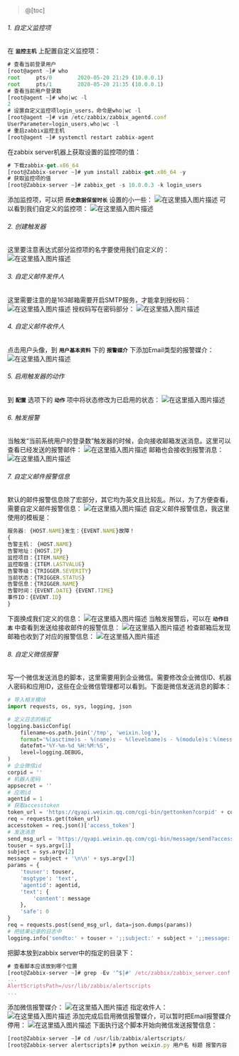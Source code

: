 ﻿>@[toc]
###### 1. 自定义监控项
在 **`监控主机`** 上配置自定义监控项：
```js
# 查看当前登录用户
[root@agent ~]# who
root     pts/0        2020-05-20 21:29 (10.0.0.1)
root     pts/1        2020-05-20 21:35 (10.0.0.1)
# 查看当前用户登录数
[root@agent ~]# who|wc -l
2
# 设置自定义监控项login_users，命令是who|wc -l
[root@agent ~]# vim /etc/zabbix/zabbix_agentd.conf 
UserParameter=login_users,who|wc -l
# 重启zabbix监控主机
[root@agent ~]# systemctl restart zabbix-agent
```
在zabbix server机器上获取设置的监控项的值：
```js
# 下载zabbix-get.x86_64
[root@Zabbix-server ~]# yum install zabbix-get.x86_64 -y
# 获取监控项的值
[root@Zabbix-server ~]# zabbix_get -s 10.0.0.3 -k login_users
```
添加监控项，可以把 **`历史数据保留时长`** 设置的小一些：
![在这里插入图片描述](https://img-blog.csdnimg.cn/20200521112123313.png?x-oss-process=image/watermark,type_ZmFuZ3poZW5naGVpdGk,shadow_10,text_aHR0cHM6Ly9ibG9nLmNzZG4ubmV0L1RoYW5sb24=,size_16,color_FFFFFF,t_70)
可以看到我们自定义的监控项：
![在这里插入图片描述](https://img-blog.csdnimg.cn/20200521112123384.png?x-oss-process=image/watermark,type_ZmFuZ3poZW5naGVpdGk,shadow_10,text_aHR0cHM6Ly9ibG9nLmNzZG4ubmV0L1RoYW5sb24=,size_16,color_FFFFFF,t_70)
###### 2. 创建触发器
这里要注意表达式部分监控项的名字要使用我们自定义的：
![在这里插入图片描述](https://img-blog.csdnimg.cn/20200521112516368.png?x-oss-process=image/watermark,type_ZmFuZ3poZW5naGVpdGk,shadow_10,text_aHR0cHM6Ly9ibG9nLmNzZG4ubmV0L1RoYW5sb24=,size_16,color_FFFFFF,t_70)
###### 3. 自定义邮件发件人
这里需要注意的是163邮箱需要开启SMTP服务，才能拿到授权码：
![在这里插入图片描述](https://img-blog.csdnimg.cn/20200521120428211.png)
授权码写在密码部分：
![在这里插入图片描述](https://img-blog.csdnimg.cn/20200521115300242.png?x-oss-process=image/watermark,type_ZmFuZ3poZW5naGVpdGk,shadow_10,text_aHR0cHM6Ly9ibG9nLmNzZG4ubmV0L1RoYW5sb24=,size_16,color_FFFFFF,t_70)
###### 4. 自定义邮件收件人
点击用户头像，到 **`用户基本资料`** 下的 **`报警媒介`** 下添加Email类型的报警媒介：
![在这里插入图片描述](https://img-blog.csdnimg.cn/20200521114137159.png?x-oss-process=image/watermark,type_ZmFuZ3poZW5naGVpdGk,shadow_10,text_aHR0cHM6Ly9ibG9nLmNzZG4ubmV0L1RoYW5sb24=,size_16,color_FFFFFF,t_70)
###### 5. 启用触发器的动作
到 **`配置`** 选项下的 **`动作`** 项中将状态修改为已启用的状态：
![在这里插入图片描述](https://img-blog.csdnimg.cn/20200521114522775.png?x-oss-process=image/watermark,type_ZmFuZ3poZW5naGVpdGk,shadow_10,text_aHR0cHM6Ly9ibG9nLmNzZG4ubmV0L1RoYW5sb24=,size_16,color_FFFFFF,t_70)
###### 6. 触发报警
当触发“当前系统用户的登录数”触发器的时候，会向接收邮箱发送消息。这里可以查看已经发送的报警邮件：
![在这里插入图片描述](https://img-blog.csdnimg.cn/20200521120038386.png?x-oss-process=image/watermark,type_ZmFuZ3poZW5naGVpdGk,shadow_10,text_aHR0cHM6Ly9ibG9nLmNzZG4ubmV0L1RoYW5sb24=,size_16,color_FFFFFF,t_70)
邮箱也会接收到报警消息：
![在这里插入图片描述](https://img-blog.csdnimg.cn/20200521120124541.png?x-oss-process=image/watermark,type_ZmFuZ3poZW5naGVpdGk,shadow_10,text_aHR0cHM6Ly9ibG9nLmNzZG4ubmV0L1RoYW5sb24=,size_16,color_FFFFFF,t_70)
###### 7. 自定义邮件报警信息
默认的邮件报警信息除了宏部分，其它均为英文且比较乱。所以，为了方便查看，需要自定义邮件报警信息：
![在这里插入图片描述](https://img-blog.csdnimg.cn/20200521120847989.png?x-oss-process=image/watermark,type_ZmFuZ3poZW5naGVpdGk,shadow_10,text_aHR0cHM6Ly9ibG9nLmNzZG4ubmV0L1RoYW5sb24=,size_16,color_FFFFFF,t_70)
自定义邮件报警信息，我这里使用的模板是：
```js
服务器: {HOST.NAME}发生：{EVENT.NAME}故障！
{
告警主机： {HOST.NAME}
告警地址：{HOST.IP}
监控项目：{ITEM.NAME}
监控取值：{ITEM.LASTVALUE}
告警等级：{TRIGGER.SEVERITY}
当前状态：{TRIGGER.STATUS}
告警信息：{TRIGGER.NAME}
告警时间：{EVENT.DATE} {EVENT.TIME}
事件ID：{EVENT.ID}
}
```
下面换成我们定义的信息：
![在这里插入图片描述](https://img-blog.csdnimg.cn/20200521121917798.png?x-oss-process=image/watermark,type_ZmFuZ3poZW5naGVpdGk,shadow_10,text_aHR0cHM6Ly9ibG9nLmNzZG4ubmV0L1RoYW5sb24=,size_16,color_FFFFFF,t_70)
当触发报警后，可以在 **`动作日志`** 中查看到发送给接收邮件的报警信息：
![在这里插入图片描述](https://img-blog.csdnimg.cn/20200521122352496.png?x-oss-process=image/watermark,type_ZmFuZ3poZW5naGVpdGk,shadow_10,text_aHR0cHM6Ly9ibG9nLmNzZG4ubmV0L1RoYW5sb24=,size_16,color_FFFFFF,t_70)
检查邮箱后发现邮箱也收到了对应的报警信息：
![在这里插入图片描述](https://img-blog.csdnimg.cn/20200521122430240.png?x-oss-process=image/watermark,type_ZmFuZ3poZW5naGVpdGk,shadow_10,text_aHR0cHM6Ly9ibG9nLmNzZG4ubmV0L1RoYW5sb24=,size_16,color_FFFFFF,t_70)
###### 8. 自定义微信报警
写一个微信发送消息的脚本，这里需要用到企业微信。需要修改企业微信ID、机器人密码和应用ID，这些在企业微信管理都可以看到。下面是微信发送消息的脚本：
```py
# 导入相关模块
import requests, os, sys, logging, json

# 定义日志的格式
logging.basicConfig(
    filename=os.path.join('/tmp', 'weixin.log'),
    format='%(asctime)s - %(name)s - %(levelname)s - %(module)s：%(message)s',
    datefmt='%Y-%m-%d %H:%M:%S',
    level=logging.DEBUG,
)
# 企业微信id
corpid = ''
# 机器人密码
appsecret = ''
# 应用id
agentid = 1
# 获取accesstoken
token_url = 'https://qyapi.weixin.qq.com/cgi-bin/gettonken?corpid' + corpid + '&corpsecret=' + appsecret
req = requests.get(token_url)
accesstoken = req.json()['access_token']
# 发送消息
send_msg_url = 'https://qyapi.weixin.qq.com/cgi-bin/message/send?access_token=' + accesstoken
touser = sys.argv[1]
subject = sys.argv[2]
message = subject + '\n\n' + sys.argv[3]
params = {
    'touser': touser,
    'msgtype': 'text',
    'agentid': agentid,
    'text': {
        'content': message
    },
    'safe': 0
}
req = requests.post(send_msg_url, data=json.dumps(params))
# 把结果记录的日志中
logging.info('sendto:' + touser + ';;subject:' + subject + ';;message:' + message)
```
把脚本放到zabbix server中的指定的目录下：
```js
# 查看脚本应该放到哪个位置
[root@Zabbix-server ~]# grep -Ev '^$|#' /etc/zabbix/zabbix_server.conf 
...
AlertScriptsPath=/usr/lib/zabbix/alertscripts
...
```
添加微信报警媒介：
![在这里插入图片描述](https://img-blog.csdnimg.cn/20200521211303929.png?x-oss-process=image/watermark,type_ZmFuZ3poZW5naGVpdGk,shadow_10,text_aHR0cHM6Ly9ibG9nLmNzZG4ubmV0L1RoYW5sb24=,size_16,color_FFFFFF,t_70)
指定收件人：
![在这里插入图片描述](https://img-blog.csdnimg.cn/20200521211828247.png?x-oss-process=image/watermark,type_ZmFuZ3poZW5naGVpdGk,shadow_10,text_aHR0cHM6Ly9ibG9nLmNzZG4ubmV0L1RoYW5sb24=,size_16,color_FFFFFF,t_70)
添加完成后启用微信报警媒介，可以暂时把Email报警媒介停用：
![在这里插入图片描述](https://img-blog.csdnimg.cn/2020052121194134.png?x-oss-process=image/watermark,type_ZmFuZ3poZW5naGVpdGk,shadow_10,text_aHR0cHM6Ly9ibG9nLmNzZG4ubmV0L1RoYW5sb24=,size_16,color_FFFFFF,t_70)
下面执行这个脚本开始向微信发送报警信息：
```js
[root@Zabbix-server ~]# cd /usr/lib/zabbix/alertscripts/
[root@Zabbix-server alertscripts]# python weixin.py 用户名 标题 报警内容 
```
